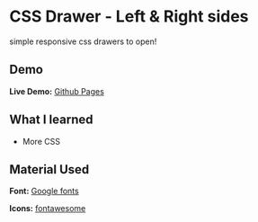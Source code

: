 # CSS Drawer - Left & Right sides

simple responsive css drawers to open!

## Demo

**Live Demo:** [Github Pages](https://dev-caspertheghost.github.io/simple-css-drawer/)

## What I learned

- More CSS

## Material Used

**Font:** [Google fonts](https://fonts.google.com/)

**Icons:** [fontawesome](https://fontawesome.com/)
